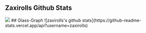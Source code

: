 ## Zaxirolls Github Stats
<img src="https://grass-graph.moshimo.works/images/zaxirolls.png">  
## Glass-Graph  
![zaxirolls's github stats](https://github-readme-stats.vercel.app/api?username=zaxirolls)
